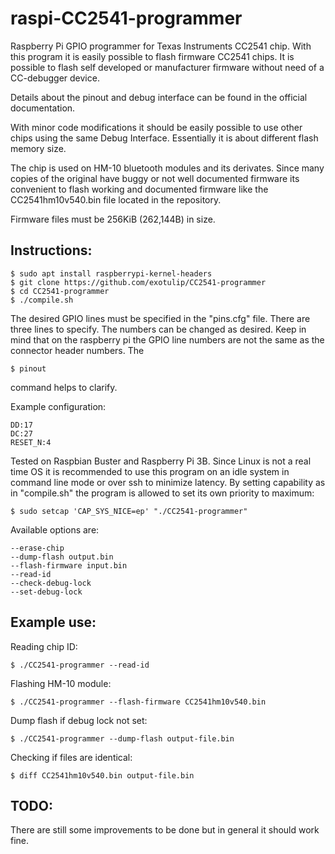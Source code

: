 # raspi-CC2541-programmer

Raspberry Pi GPIO programmer for Texas Instruments CC2541 chip. With this program it is easily possible to flash firmware CC2541 chips. It is possible to flash self developed or manufacturer firmware without need of a CC-debugger device. 

Details about the pinout and debug interface can be found in the official documentation.

With minor code modifications it should be easily possible to use other chips using the same Debug Interface. Essentially it is about different flash memory size.

The chip is used on HM-10 bluetooth modules and its derivates. Since many copies of the original have buggy or not well documented firmware its convenient to flash working and documented firmware like the CC2541hm10v540.bin file located in the repository. 

Firmware files must be 256KiB (262,144B) in size.

## Instructions:

	$ sudo apt install raspberrypi-kernel-headers
	$ git clone https://github.com/exotulip/CC2541-programmer
	$ cd CC2541-programmer
	$ ./compile.sh

The desired GPIO lines must be specified in the "pins.cfg" file.
There are three lines to specify. The numbers can be changed as desired. Keep in mind that on the raspberry pi the GPIO line numbers are not the same as the connector header numbers. The

	$ pinout

command helps to clarify.

Example configuration:

	DD:17
	DC:27
	RESET_N:4

Tested on Raspbian Buster and Raspberry Pi 3B. Since Linux is not a real time OS it is recommended to use this program on an idle system in command line mode or over ssh to minimize latency. 
By setting capability as in "compile.sh" the program is allowed to set its own priority to maximum:

	$ sudo setcap 'CAP_SYS_NICE=ep' "./CC2541-programmer"

Available options are:

	--erase-chip
	--dump-flash output.bin
	--flash-firmware input.bin
	--read-id
	--check-debug-lock
	--set-debug-lock

## Example use:


Reading chip ID:

	$ ./CC2541-programmer --read-id

Flashing HM-10 module:

	$ ./CC2541-programmer --flash-firmware CC2541hm10v540.bin

Dump flash if debug lock not set:

	$ ./CC2541-programmer --dump-flash output-file.bin

Checking if files are identical:

	$ diff CC2541hm10v540.bin output-file.bin

## TODO:

There are still some improvements to be done but in general it should work fine.
